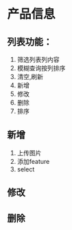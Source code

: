 # 产品信息

## 列表功能：
1. 筛选列表列内容
2. 模糊查询按列排序
3. 清空,刷新
4. 新增
5. 修改
6. 删除
7. 排序

## 新增
1. 上传图片
2. 添加feature
3. select

## 修改


## 删除


